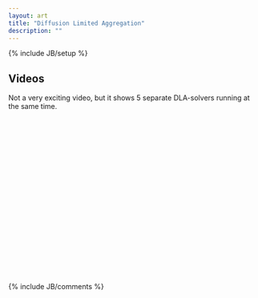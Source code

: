 ```yaml
---
layout: art
title: "Diffusion Limited Aggregation"
description: ""
---
```

{% include JB/setup %}

## Videos

Not a very exciting video, but it shows 5 separate DLA-solvers running at the same time.


<object width="420" height="315"><param name="movie" value="http://www.youtube.com/v/AaQDW6drP6k?version=3&amp;hl=en_US&amp;rel=0"></param><param name="allowFullScreen" value="true"></param><param name="allowscriptaccess" value="always"></param><embed src="http://www.youtube.com/v/AaQDW6drP6k?version=3&amp;hl=en_US&amp;rel=0" type="application/x-shockwave-flash" width="420" height="315" allowscriptaccess="always" allowfullscreen="true"></embed></object>


{% include JB/comments %}
